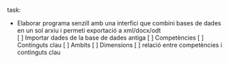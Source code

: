 task:
- Elaborar programa senzill amb una interfici que combini bases de dades en un sol arxiu i permeti exportació a xml/docx/odt  
[ ] Importar dades de la base de dades antiga
    [ ] Competències
    [ ] Continguts clau
    [ ] Ambits
    [ ] Dimensions
    [ ] relació entre competències i continguts clau

